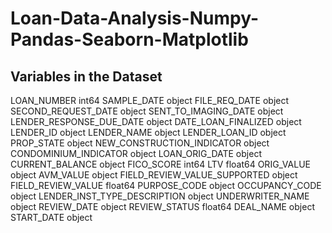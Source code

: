 # Loan-Data-Analysis-Numpy-Pandas-Seaborn-Matplotlib

## Variables in the Dataset

LOAN_NUMBER                       int64
SAMPLE_DATE                      object
FILE_REQ_DATE                    object
SECOND_REQUEST_DATE              object
SENT_TO_IMAGING_DATE             object
LENDER_RESPONSE_DUE_DATE         object
DATE_LOAN_FINALIZED              object
LENDER_ID                        object
LENDER_NAME                      object
LENDER_LOAN_ID                   object
PROP_STATE                       object
NEW_CONSTRUCTION_INDICATOR       object
CONDOMINIUM_INDICATOR            object
LOAN_ORIG_DATE                   object
CURRENT_BALANCE                 object
FICO_SCORE                        int64
LTV                             float64
ORIG_VALUE                      object
AVM_VALUE                       object
FIELD_REVIEW_VALUE_SUPPORTED     object
FIELD_REVIEW_VALUE              float64
PURPOSE_CODE                     object
OCCUPANCY_CODE                   object
LENDER_INST_TYPE_DESCRIPTION     object
UNDERWRITER_NAME                 object
REVIEW_DATE                      object
REVIEW_STATUS                   float64
DEAL_NAME                        object
START_DATE                       object

